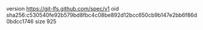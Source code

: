 version https://git-lfs.github.com/spec/v1
oid sha256:c530540fe92b579bd8fbc4c08be892d12bcc650cb9b147e2bb6f86d0bdcc1746
size 925
